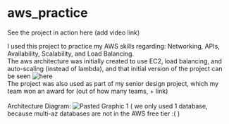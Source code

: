# aws_practice
See the project in action here (add video link)

I used this project to practice my AWS skills regarding: Networking, APIs, Availability, Scalability, and Load Balancing.
<br>
The aws architecture was initially created to use EC2, load balancing, and auto-scaling (instead of lambda), and that initial version of the project can be seen ![here](https://github.com/willyg23/aws_practice/tree/0b378fe346bea511106ac5d708a35b9d16e65bdc)
<br>
The project was also used as part of my senior design project, which my team won an award for (out of how many teams, + link)
<br>
<br>
Architecture Diagram:
![Pasted Graphic 1](https://github.com/user-attachments/assets/52bfd532-addc-4aa2-8355-0879f1cc28e9)
( we only used 1 database, because multi-az databases are not in the AWS free tier :( )
